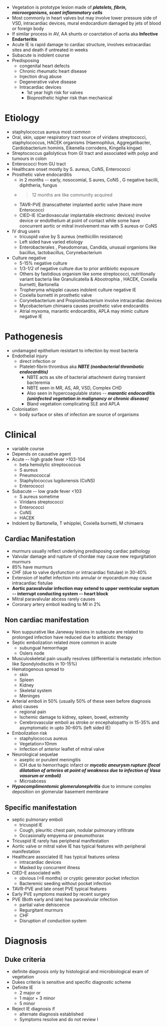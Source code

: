 - Vegetation is prototype lesion made of ***platelets, fibrin, microorganisms, scant inflammatory cells***
 - Most commonly in heart valves but may involve lower pressure side of VSD, intracardiac devices, mural endocardium damaged by jets of blood or foreign body
- If similar process in AV, AA shunts or coarctation of aorta aka **Infective Endarteritis** 
- Acute IE is rapid damage to cardiac structure, involves extracardiac sites and death if untreated in weeks 
- Subacute is indolent course 
- Predisposing
    - congenital heart defects
    - Chronic rheumatic heart disease
    - Injection drug abuse 
    - Degenerative valve disease 
    - Intracardiac devices 
        - 1st year high risk for valves 
        - Bioprosthetic higher risk than mechanical
# Etiology
- staphylococcus aureus most common
- Oral, skin, upper respiratory tract source of viridans streptococci, staphylococcus, HACEK organisms (Haemophilus, Aggregatibacter, Cardiobacterium hominis, Eikenella corrodens, Kingella kingae)
- Streptococcus gallolyticus from GI tract and associated with polyp and tumours in colon 
- Enterococci from GU tract
- Healthcare onset mostly by S. aureus, CoNS, Enterococci
- Prosthetic valve endocarditis
    - in 2 months -- early, nosocomial, S aures, CoNS , G negative bacilli, diphtheria, fungus
    - >12 months are like community acquired
    - TAVR-PVE (transcatheter implanted aortic valve )have more Enterococci
    - CIED-IE (Cardiovascular implantable electronic devices) involve device or endothelium at point of contact while some have concurrent aortic or mitral involvement max with S aureus or CoNS 
- IV drug users 
    - tricuspid valve by S aureus (methicillin resistance) 
    - Left sided have varied etiology
    - Enterobacterales , Pseudomonas, Candida, unusual organisms like bacillus, lactobacillus, Corynebacterium
- Culture negative
    - 5-15% negative culture
    - 1/3-1/2 of negative culture due to prior antibiotic exposure
    - Others by fastidious organism like some streptococci, nutritionally variant bacteria like Granulicatella & Abootrophia , HACEK, Coxiella burnetti, Bartonella
    - Tropheryma whipplei causes indolent culture negative IE 
    - Coxiella burnetti in prosthetic valve
    - Corynebacterium and Propionibacterium involve intracardiac devices
    - Mycobacterium chimaera causes prosthetic valve endocarditis
    - Atrial myxoma, marantic endocarditis, APLA may mimic culture negative IE
# Pathogenesis 
- undamaged epithelium resistant to infection by most bacteria
- Endothelial injury 
    - direct infection or
    - Platelet-fibrin thrombus aka ***NBTE (nonbacterial thrombotic endocarditis)***
        - NBTE acts as site of bacterial attachment during transient bacteremia
        - NBTE seen in MR, AS, AR, VSD, Complex CHD 
        - Also seen in hypercoagulable states -- ***marantic endocarditis (uninfected vegetation in malignancy or chronic disease)***  
        - Bland vegetation complicating SLE and APLA 
- Colonisation
    - body surface or sites of infection are source of organisms
# Clinical
- variable course 
- Depends on causative agent
- Acute -- high grade fever >103-104 
    - beta hemolytic streptococcus
    - S aureus
    - Pneumococcal
    - Staphylococcus lugdunensis (CoNS)
    - Enterococci
- Subacute -- low grade fever <103 
    - S aureus sometime
    - Viridans streptococci
    - Enterococci 
    - CoNS 
    - HACEK 
- Indolent by Bartonella, T whipplei, Coxiella burnetti, M chimaera 
## Cardiac Manifestation
- murmurs usually reflect underlying predisposing cardiac pathology
- Valvular damage and rupture of chordae may cause new regurgitation murmurs
- 85% have murmurs
- CHF (due to valve dysfunction or intracardiac fistulae) in 30-40% 
- Extension of leaflet infection into annular or myocardium may cause intracardiac fistulae
- **Aortic paravalvular infection may extend to upper ventricular septum -- interrupt conducting system -- heart block** 
- Mitral paravalvular abcess rarely causes 
- Coronary artery emboli leading to MI in 2% 
## Non cardiac manifestation
- Non suppurative like Janeway lesions in subacute are related to prolonged infection have reduced due to antibiotic therapy
- Septic embolization related more common in acute 
    - subungual hemorrhage
    - Oslers node 
- Musculoskeletal pain usually resolves (differential is metastatic infection like Spondylodiscitis in 10-15%)
- Hematogenous spread to
    - skin 
    - Spleen 
    - Kidney 
    - Skeletal system
    - Meninges 
- Arterial emboli in 50% (usually 50% of these seen before diagnosis also) causes 
    - regional pain 
    - Ischemic damage to kidney, spleen, bowel, extremity 
    - Cerebrovascular emboli as stroke or encephalopathy in 15-35% and asymptomatic in upto 30-60% (left sided IE)
- Embolization risk 
    - staphylococcus aureus
    - Vegetation>10mm 
    - Infection of anterior leaflet of mitral valve
- Neurological sequelae
    - aseptic or purulent meningitis
    - ICH due to hemorrhagic infarct or ***mycotic aneurysm rupture (focal dilatation of arteries at point of weakness due to infection of Vasa vasorum or emboli)***
    - Microabcess
- ***Hypocomplimentemic glomerulonephritis*** due to immune complex deposition on glomerular basement membrane
## Specific manifestation
- septic pulmonary emboli
    - tricuspid IE 
    - Cough, pleuritic chest pain, nodular pulmonary infiltrate 
    - Occasionally empyema or pneumothorax
- Tricuspid IE rarely has peripheral manifestation
- Aortic valve or mitral valve IE has typical features with peripheral manifestation
- Healthcare associated IE has typical features unless 
    - intracardiac devices
    - Masked by concurrent illness
- CIED-E associated with
    - obvious (<6 months) or cryptic generator pocket infection 
    - Bacteremic seeding without pocket infection
- TAVR-PVE and late onset PVE typical features
- Early PVE symptoms masked by recent surgery
- PVE (Both early and late) has paravalvular infection
    - partial valve dehiscence
    - Regurgitant murmurs
    - CHF
    - Disruption of conduction system
# Diagnosis
## Duke criteria
- definite diagnosis only by histological and microbiological exam of vegetation
- Dukes criteria is sensitive and specific diagnostic scheme 
- Definite IE 
    - 2 major or 
    - 1 major + 3 minor 
    - 5 minor 
- Reject IE diagnosis if 
    - alternate diagnosis established
    - Symptoms resolve and do not review l